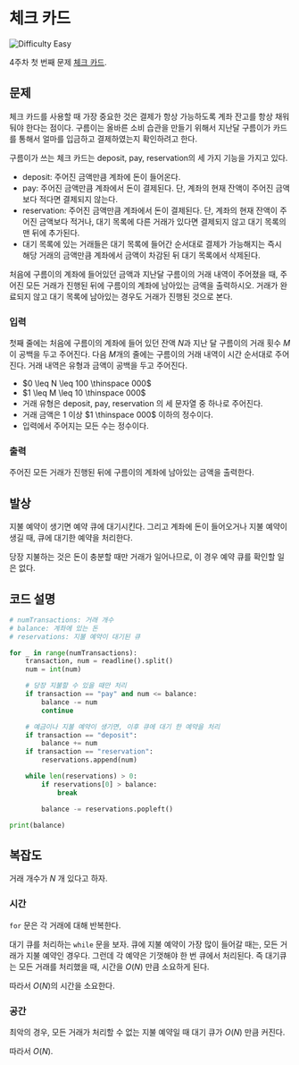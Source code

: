 # 체크 카드

![Difficulty Easy](https://img.shields.io/badge/Difficulty-Easy-green)

4주차 첫 번째 문제 [체크 카드][problem].

[problem]: https://edu.goorm.io/learn/lecture/33428/%EC%95%8C%EA%B3%A0%EB%A6%AC%EC%A6%98-%EB%A8%BC%EB%8D%B0%EC%9D%B4-%EC%B1%8C%EB%A6%B0%EC%A7%80-%EC%8B%9C%EC%A6%8C1/lesson/1679178/4%EC%A3%BC%EC%B0%A8-%EB%AC%B8%EC%A0%9C-1-%EC%B2%B4%ED%81%AC-%EC%B9%B4%EB%93%9C



## 문제

체크 카드를 사용할 때 가장 중요한 것은 결제가 항상 가능하도록 계좌 잔고를 항상 채워둬야 한다는 점이다.
구름이는 올바른 소비 습관을 만들기 위해서 지난달 구름이가 카드를 통해서 얼마를 입금하고 결제하였는지 확인하려고 한다.

구름이가 쓰는 체크 카드는 deposit, pay, reservation의 세 가지 기능을 가지고 있다.

- deposit: 주어진 금액만큼 계좌에 돈이 들어온다.
- pay: 주어진 금액만큼 계좌에서 돈이 결제된다.
     단, 계좌의 현재 잔액이 주어진 금액보다 적다면 결제되지 않는다.
- reservation: 주어진 금액만큼 계좌에서 돈이 결제된다.
    단, 계좌의 현재 잔액이 주어진 금액보다 적거나, 대기 목록에 다른 거래가 있다면 결제되지 않고 대기 목록의 맨 뒤에 추가된다.
- 대기 목록에 있는 거래들은 대기 목록에 들어간 순서대로 결제가 가능해지는 즉시 해당 거래의 금액만큼 계좌에서 금액이 차감된 뒤 대기 목록에서 삭제된다.

처음에 구름이의 계좌에 들어있던 금액과 지난달 구름이의 거래 내역이 주어졌을 때, 주어진 모든 거래가 진행된 뒤에 구름이의 계좌에 남아있는 금액을 출력하시오.
거래가 완료되지 않고 대기 목록에 남아있는 경우도 거래가 진행된 것으로 본다.

### 입력

첫째 줄에는 처음에 구름이의 계좌에 들어 있던 잔액 $N$과 지난 달 구름이의 거래 횟수 $M$이 공백을 두고 주어진다.
다음 $M$개의 줄에는 구름이의 거래 내역이 시간 순서대로 주어진다.
거래 내역은 유형과 금액이 공백을 두고 주어진다.

- $0 \leq N \leq 100 \thinspace 000$
- $1 \leq M \leq 10 \thinspace 000$
- 거래 유형은 deposit, pay, reservation 의 세 문자열 중 하나로 주어진다.
- 거래 금액은 $1$ 이상 $1 \thinspace 000$ 이하의 정수이다.
- 입력에서 주어지는 모든 수는 정수이다.

### 출력

주어진 모든 거래가 진행된 뒤에 구름이의 계좌에 남아있는 금액을 출력한다.



## 발상

지불 예약이 생기면 예약 큐에 대기시킨다.
그리고 계좌에 돈이 들어오거나 지불 예약이 생길 때, 큐에 대기한 예약을 처리한다.

당장 지불하는 것은 돈이 충분할 때만 거래가 일어나므로, 이 경우 예약 큐를 확인할 일은 없다.



## 코드 설명

```python
# numTransactions: 거래 개수
# balance: 계좌에 있는 돈
# reservations: 지불 예약이 대기된 큐

for _ in range(numTransactions):
    transaction, num = readline().split()
    num = int(num)

    # 당장 지불할 수 있을 때만 처리
    if transaction == "pay" and num <= balance:
        balance -= num
        continue

    # 예금이나 지불 예약이 생기면, 이후 큐에 대기 한 예약을 처리
    if transaction == "deposit":
        balance += num
    if transaction == "reservation":
        reservations.append(num)

    while len(reservations) > 0:
        if reservations[0] > balance:
            break

        balance -= reservations.popleft()

print(balance)
```



## 복잡도

거래 개수가 $N$ 개 있다고 하자.



### 시간

`for` 문은 각 거래에 대해 반복한다.

대기 큐를 처리하는 `while` 문을 보자.
큐에 지불 예약이 가장 많이 들어갈 때는, 모든 거래가 지불 예약인 경우다.
그런데 각 예약은 기껏해야 한 번 큐에서 처리된다.
즉 대기큐는 모든 거래를 처리했을 때, 시간을 $O(N)$ 만큼 소요하게 된다.

따라서 $O(N)$의 시간을 소요한다.



### 공간

최악의 경우, 모든 거래가 처리할 수 없는 지불 예약일 때 대기 큐가 $O(N)$ 만큼 커진다.

따라서 $O(N)$.
